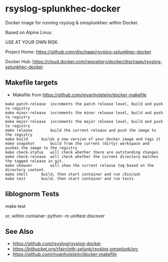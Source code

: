 # rsyslog-splunkhec-docker

Docker image for running rsyslog & omsplunkhec within Docker.

Based on Alpine Linux.

USE AT YOUR OWN RISK.

Project Home: https://github.com/djschaap/rsyslog-splunkhec-docker

Docker Hub: https://cloud.docker.com/repository/docker/djschaap/rsyslog-splunkhec-docker

## Makefile targets

- Makefile from https://github.com/mvanholsteijn/docker-makefile

```
make patch-release	increments the patch release level, build and push to registry
make minor-release	increments the minor release level, build and push to registry
make major-release	increments the major release level, build and push to registry
make release		build the current release and push the image to the registry
make build		builds a new version of your Docker image and tags it
make snapshot		build from the current (dirty) workspace and pushes the image to the registry
make check-status	will check whether there are outstanding changes
make check-release	will check whether the current directory matches the tagged release in git.
make showver		will show the current release tag based on the directory content.
make shell		build, then start container and run /bin/ash
make test		build, then start container and run tests
```

## liblognorm Tests

make test

or, within container: python -m unittest discover

## See Also

- https://github.com/rsyslog/rsyslog-docker
- https://bitbucket.org/rfaircloth-splunk/rsyslog-omsplunk/src
- https://github.com/mvanholsteijn/docker-makefile
